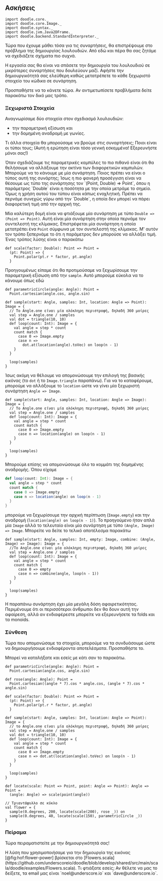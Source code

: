 ## Ασκήσεις

```tut:invisible
import doodle.core._
import doodle.core.Image._
import doodle.syntax._
import doodle.jvm.Java2DFrame._
import doodle.backend.StandardInterpreter._
```

Τώρα που έχουμε μάθει τόσα για τις συναρτήσεις, θα επιστρέψουμε στο πρόβλημα της δημιουργίας λουλουδιών.
Από εδώ και πέρα θα σας ζητάμε να σχεδιάζετε σχήματα πιο συχνά.

Η εργασία σας θα είναι να σπάσετε την δημιουργία του λουλουδιού σε μικρότερες συναρτήσεις που δουλεύουν μαζί.
Αφήστε την δημιουργικότητά σας ελεύθερη καθώς μετατρέπετε το κάθε ξεχωριστό στοιχείο του κώδικα σε συνάρτηση.

Προσπαθήστε να το κάνετε τώρα. Αν αντιμετωπίσετε προβλήματα δείτε παρακάτω τον δικό μας τρόπο.

### Ξεχωριστά Στοιχεία

Αναγνωρίσαμε δύο στοιχεία στον σχεδιασμό λουλουδιών:

- την παραμετρική εξίσωση και
- την δομημένη αναδρομή με γωνίες.

Τι άλλα στοιχεία θα μπορούσαμε να βρούμε στις συναρτήσεις; Ποιοι είναι οι τύποι τους;
(Αυτή η ερώτηση είναι τόσο γενική εσκεμμένα! Εξερευνήστε μόνοι σας!)

<div class="solution">
Όταν σχεδιάζουμε τις παραμετρικές καμπύλες το πιο πιθανό είναι ότι θα θελήσουμε να αλλάξουμε την ακτίνα των διαφορετικών καμπυλών.
Μπορούμε να το κάνουμε με μία συνάρτηση.
Ποιος πρέπει να είναι ο τύπος αυτή της συνάρτης;
Ίσως η πιο φανερή προσέγγιση είναι να θέσουμε ως τύπο της συνάρτησης τον `(Point, Double) => Point`, όπου η παράμετρος `Double` είναι η ποσότητα με την οποία μετράμε το σημείο.
Όμως η χρήση αυτού του τύπου είναι κάπως ενοχλητική. Πρέπει να περνάμε συνεχώς γύρω από την `Double`, η οποία δεν μπορεί να πάρει διαφορετική τιμή από την αρχική της.

Μία καλύτερη δομή είναι να φτιάξουμε μία συνάρτηση με τύπο `Double => (Point => Point)`.
Αυτή είναι μία συνάρτηση στην οποία περνάμε τον συντελεστή της κλίμακας.
Επιστρέφεται μία συνάρτηση η οποία μετατρέπει ένα `Point` σύμφωνα με τον συντελεστή της κλίμακας.
Μ' αυτόν τον τρόπο ξεπερνάμε το ότι η παράμετρος δεν μπορούσε να αλλάξει τιμή.
Ένας τρόπος λύσης είναι ο παρακάτω

```tut:silent:book
def scale(factor: Double): Point => Point = 
  (pt: Point) => {
    Point.polar(pt.r * factor, pt.angle)
  }
```

Προηγουμένως είπαμε ότι θα προτιμούσαμε να ξεχωρίσουμε την παραμετρική εξίσωση από την `sample`.
Αυτό μπορούμε εύκολα να το κάνουμε όπως εδώ

```tut:invisible
def parametricCircle(angle: Angle): Point =
  Point.cartesian(angle.cos, angle.sin)
```

```tut:silent:book
def sample(start: Angle, samples: Int, location: Angle => Point): Image = {
  // Το Angle.one είναι μία ολόκληρη περιστροφή, δηλαδή 360 μοίρες
  val step = Angle.one / samples
  val dot = triangle(10, 10)
  def loop(count: Int): Image = {
    val angle = step * count
    count match {
      case 0 => Image.empty
      case n =>
        dot.at(location(angle).toVec) on loop(n - 1)
    }
  }
  
  loop(samples)
}
```

Ίσως ακόμη να θέλουμε να απομονώσουμε την επιλογή της βασικής εικόνας (το `dot` ή το `Image.triangle` παραπάνω).
Για να το καταφέρουμε, μπορούμε να αλλάξουμε το `location` ώστε να γίνει μία ξεχωριστή συνάρτηση `Angle => Image`.

```tut:silent:book
def sample(start: Angle, samples: Int, location: Angle => Image): Image = {
  // Το Angle.one είναι μία ολόκληρη περιστροφή, δηλαδή 360 μοίρες
  val step = Angle.one / samples
  def loop(count: Int): Image = {
    val angle = step * count
    count match {
      case 0 => Image.empty
      case n => location(angle) on loop(n - 1)
    }
  }
  
  loop(samples)
}
```

Μπορούμε επίσης να απομονώσουμε όλο το κομμάτι της δομημένης αναδρομής.
Όπου είχαμε

```scala
def loop(count: Int): Image = {
  val angle = step * count
  count match {
    case 0 => Image.empty
    case n => location(angle) on loop(n - 1)
  }
}
```

μπορούμε να ξεχωρίσουμε την αρχική περίπτωση (`Image.empty`) και την αναδρομή (`location(angle) on loop(n - 1)`). Το προηγούμενο ήταν απλά μία `Image` αλλά το τελευταίο είναι μία συνάρτηση με τύπο `(Angle, Image) => Image`. Μπορείτε να δείτε το τελικό αποτέλεσμα παρακάτω

```tut:silent:book
def sample(start: Angle, samples: Int, empty: Image, combine: (Angle, Image) => Image): Image = {
  //Το Angle.one είναι μία ολόκληρη περιστροφή, δηλαδή 360 μοίρες
  val step = Angle.one / samples
  def loop(count: Int): Image = {
    val angle = step * count
    count match {
      case 0 => empty
      case n => combine(angle, loop(n - 1))
    }
  }
  
  loop(samples)
}
```

Η παραπάνω συνάρτηση έχει μία μεγάλη δόση αφαιρετικότητας. Περιμένουμε ότι οι περισσότεροι άνθρωποι δεν θα δουν αυτή την αφαίρεση, αλλά αν ενδιαφέρεστε μπορείτε να εξερευνήσετε τα folds και τα monoids.
</div>


### Σύνθεση

Τώρα που απομονώσαμε τα στοιχεία, μπορούμε να τα συνδυάσουμε ώστε να δημιουργήσουμε ενδιαφέροντα αποτελέσματα. Προσπαθήστε το.

<div class="solution">
Μπορεί να καταλήξατε και εσείς με κάτι σαν το παρακάτω.

```tut:silent:book
def parametricCircle(angle: Angle): Point =
  Point.cartesian(angle.cos, angle.sin)
  
def rose(angle: Angle): Point =
  Point.cartesian((angle * 7).cos * angle.cos, (angle * 7).cos * angle.sin)

def scale(factor: Double): Point => Point = 
  (pt: Point) => {
    Point.polar(pt.r * factor, pt.angle)
  }

def sample(start: Angle, samples: Int, location: Angle => Point): Image = {
  // το Angle.one είναι μία ολόκληρη περιστροφή, δηλαδή 360 μοίρες
  val step = Angle.one / samples
  val dot = triangle(10, 10)
  def loop(count: Int): Image = {
    val angle = step * count
    count match {
      case 0 => Image.empty
      case n => dot.at(location(angle).toVec) on loop(n - 1)
    }
  }
  
  loop(samples)
}

def locate(scale: Point => Point, point: Angle => Point): Angle => Point =
  (angle: Angle) => scale(point(angle))

// Τριαντάφυλλο σε κύκλο
val flower = {
  sample(0.degrees, 200, locate(scale(200), rose _)) on
  sample(0.degrees, 40, locate(scale(150), parametricCircle _)) 
}
```
</div>


### Πείραμα

Τώρα πειραματιστείτε με την δημιουργικότητά σας!

<div class="solution">
Η λύση που χρησιμοποιήσαμε για την δημιουργία της εικόνας [@fig:hof:flower-power] βρίσκεται στο [Flowers.scala](https://github.com/underscoreio/doodle/blob/develop/shared/src/main/scala/doodle/examples/Flowers.scala). Τι φτιάξατε εσείς; Αν θέλετε να μας το δείξετε, τα email μας είναι `noel@underscore.io` και `dave@underscore.io`.
</div>
